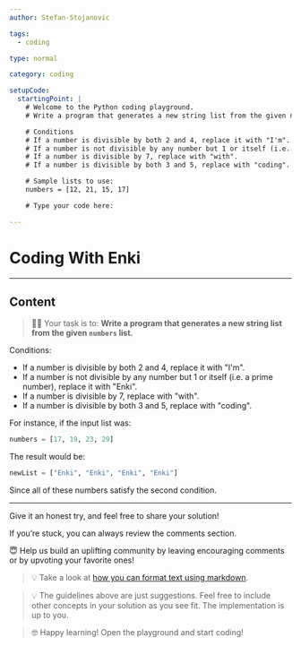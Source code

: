 ```yaml
---
author: Stefan-Stojanovic

tags:
  - coding

type: normal

category: coding

setupCode:
  startingPoint: |
    # Welcome to the Python coding playground.
    # Write a program that generates a new string list from the given numbers list.

    # Conditions
    # If a number is divisible by both 2 and 4, replace it with "I'm".
    # If a number is not divisible by any number but 1 or itself (i.e. a prime number), replace it with "Enki".
    # If a number is divisible by 7, replace with "with".
    # If a number is divisible by both 3 and 5, replace with "coding".

    # Sample lists to use:
    numbers = [12, 21, 15, 17]

    # Type your code here:

---
```


# Coding With Enki

---

## Content

> 👩‍💻 Your task is to: **Write a program that generates a new string list from the given `numbers` list.**

Conditions:
  - If a number is divisible by both 2 and 4, replace it with "I'm".
  - If a number is not divisible by any number but 1 or itself (i.e. a prime number), replace it with "Enki".
  - If a number is divisible by 7, replace with "with".
  - If a number is divisible by both 3 and 5, replace with "coding".

For instance, if the input list was:
```python
numbers = [17, 19, 23, 29]
```

The result would be:
```python
newList = ["Enki", "Enki", "Enki", "Enki"]
```

Since all of these numbers satisfy the second condition.

---

Give it an honest try, and feel free to share your solution!

If you’re stuck, you can always review the comments section.

😇 Help us build an uplifting community by leaving encouraging comments or by upvoting your favorite ones!

> 💡 Take a look at [how you can format text using markdown](https://www.enki.com/glossary/general/markdown-formatting).

> 💡 The guidelines above are just suggestions. Feel free to include other concepts in your solution as you see fit. The implementation is up to you.

> 🤓 Happy learning! Open the playground and start coding!
